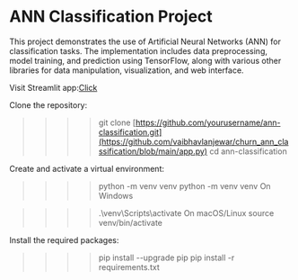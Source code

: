 # ANN Classification Project
This project demonstrates the use of Artificial Neural Networks (ANN) for classification tasks. The implementation includes data preprocessing, model training, and prediction using TensorFlow, along with various other libraries for data manipulation, visualization, and web interface.

Visit Streamlit app:<a href="https://ann-churn-classification-vnbl.streamlit.app/">Click</a>

Clone the repository:
>>>>git clone [https://github.com/yourusername/ann-classification.git](https://github.com/vaibhavlanjewar/churn_ann_classification/blob/main/app.py)
>>>>cd ann-classification

Create and activate a virtual environment:
>>>>python -m venv venv
>>>>python -m venv venv
On Windows

>>>>.\venv\Scripts\activate
 On macOS/Linux
>>>>source venv/bin/activate

Install the required packages:
>>>>pip install --upgrade pip
>>>>pip install -r requirements.txt



